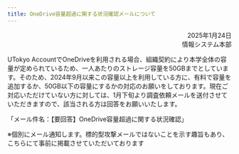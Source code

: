 ```yaml
---
title: OneDrive容量超過に関する状況確認メールについて
---
```


<div style="text-align: right;">2025年1月24日</div>
<div style="text-align: right;">情報システム本部</div>

UTokyo AccountでOneDriveを利用される場合、組織契約により本学全体の容量が定められているため、一人あたりのストレージ容量を50GBまでとしています。そのため、2024年9月以来この容量以上を利用している方に、有料で容量を追加するか、50GB以下の容量にするかの対応のお願いをしております。現在ご対応いただけていない方に対しては、1月下旬より調査依頼メールを送付させていただきますので、該当される方は回答をお願いいたします。

「メール件名：【要回答】OneDrive容量超過に関する状況確認」

※個別にメール通知します。標的型攻撃メールではないことを示す趣旨もあり、こちらにて事前に掲載させていただいております
